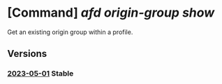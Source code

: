 # [Command] _afd origin-group show_

Get an existing origin group within a profile.

## Versions

### [2023-05-01](/Resources/mgmt-plane/L3N1YnNjcmlwdGlvbnMve30vcmVzb3VyY2Vncm91cHMve30vcHJvdmlkZXJzL21pY3Jvc29mdC5jZG4vcHJvZmlsZXMve30vb3JpZ2luZ3JvdXBzL3t9/2023-05-01.xml) **Stable**

<!-- mgmt-plane /subscriptions/{}/resourcegroups/{}/providers/microsoft.cdn/profiles/{}/origingroups/{} 2023-05-01 -->
